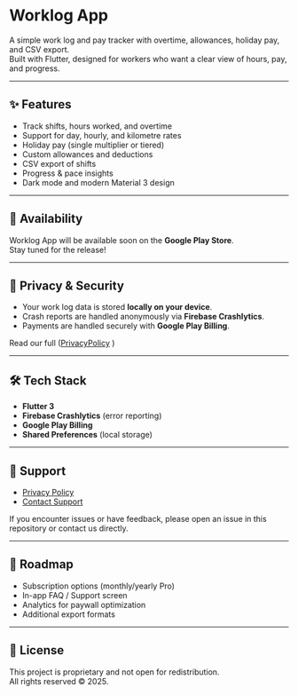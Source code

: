 # Worklog App

A simple work log and pay tracker with overtime, allowances, holiday pay, and CSV export.  
Built with Flutter, designed for workers who want a clear view of hours, pay, and progress.

---

## ✨ Features
- Track shifts, hours worked, and overtime
- Support for day, hourly, and kilometre rates
- Holiday pay (single multiplier or tiered)
- Custom allowances and deductions
- CSV export of shifts
- Progress & pace insights
- Dark mode and modern Material 3 design

---

## 📱 Availability
Worklog App will be available soon on the **Google Play Store**.  
Stay tuned for the release!

---

## 🔐 Privacy & Security
- Your work log data is stored **locally on your device**.  
- Crash reports are handled anonymously via **Firebase Crashlytics**.  
- Payments are handled securely with **Google Play Billing**.  

Read our full ([PrivacyPolicy](https://github.com/TJXLABS/MYWORKLOGAPP/blob/5b9402425cf78751d055b63d95147ef0aa02ad95/PrivacyPolicy) )

---

## 🛠️ Tech Stack
- **Flutter 3**
- **Firebase Crashlytics** (error reporting)
- **Google Play Billing**
- **Shared Preferences** (local storage)

---

## 📄 Support
- [Privacy Policy](https://github.com/TJXLABS/MYWORKLOGAPP/blob/94ddb3661c28dc240b7d9178ae8723e8bc025fb2/PrivacyPolicy)  
- [Contact Support](https://github.com/TJXLABS/MYWORKLOGAPP/blob/94ddb3661c28dc240b7d9178ae8723e8bc025fb2/Support%26Faqs)

If you encounter issues or have feedback, please open an issue in this repository or contact us directly.

---

## 🚀 Roadmap
- Subscription options (monthly/yearly Pro)
- In-app FAQ / Support screen
- Analytics for paywall optimization
- Additional export formats

---

## 📢 License
This project is proprietary and not open for redistribution.  
All rights reserved © 2025.
